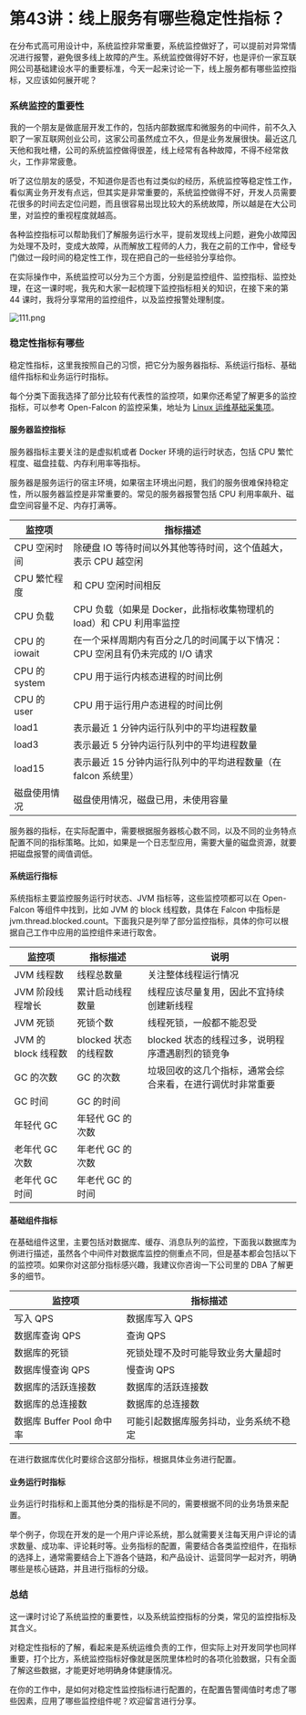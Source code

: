 # 第43讲：线上服务有哪些稳定性指标？

在分布式高可用设计中，系统监控非常重要，系统监控做好了，可以提前对异常情况进行报警，避免很多线上故障的产生。系统监控做得好不好，也是评价一家互联网公司基础建设水平的重要标准，今天一起来讨论一下，线上服务都有哪些监控指标，又应该如何展开呢？

### 系统监控的重要性

我的一个朋友是做底层开发工作的，包括内部数据库和微服务的中间件，前不久入职了一家互联网创业公司，这家公司虽然成立不久，但是业务发展很快。最近这几天他和我吐槽，公司的系统监控做得很差，线上经常有各种故障，不得不经常救火，工作非常疲惫。

听了这位朋友的感受，不知道你是否也有过类似的经历，系统监控等稳定性工作，看似离业务开发有点远，但其实是非常重要的，系统监控做得不好，开发人员需要花很多的时间去定位问题，而且很容易出现比较大的系统故障，所以越是在大公司里，对监控的重视程度就越高。

各种监控指标可以帮助我们了解服务运行水平，提前发现线上问题，避免小故障因为处理不及时，变成大故障，从而解放工程师的人力，我在之前的工作中，曾经专门做过一段时间的稳定性工作，现在把自己的一些经验分享给你。

在实际操作中，系统监控可以分为三个方面，分别是监控组件、监控指标、监控处理，在这一课时呢，我先和大家一起梳理下监控指标相关的知识，在接下来的第 44 课时，我将分享常用的监控组件，以及监控报警处理制度。


<Image alt="111.png" src="https://s0.lgstatic.com/i/image/M00/49/04/Ciqc1F9OHOCABggYAACzozG1UAY427.png"/> 


### 稳定性指标有哪些

稳定性指标，这里我按照自己的习惯，把它分为服务器指标、系统运行指标、基础组件指标和业务运行时指标。

每个分类下面我选择了部分比较有代表性的监控项，如果你还希望了解更多的监控指标，可以参考 Open-Falcon 的监控采集，地址为 [Linux 运维基础采集项](https://book.open-falcon.org/zh/faq/linux-metrics.html)。

#### 服务器监控指标

服务器指标主要关注的是虚拟机或者 Docker 环境的运行时状态，包括 CPU 繁忙程度、磁盘挂载、内存利用率等指标。

服务器是服务运行的宿主环境，如果宿主环境出问题，我们的服务很难保持稳定性，所以服务器监控是非常重要的。常见的服务器报警包括 CPU 利用率飙升、磁盘空间容量不足、内存打满等。

|   **监控项**    |                   **指标描述**                   |
|--------------|----------------------------------------------|
| CPU 空闲时间     | 除硬盘 IO 等待时间以外其他等待时间，这个值越大，表示 CPU 越空闲         |
| CPU 繁忙程度     | 和 CPU 空闲时间相反                                 |
| CPU 负载       | CPU 负载（如果是 Docker，此指标收集物理机的 load）和 CPU 利用率监控 |
| CPU 的 iowait | 在一个采样周期内有百分之几的时间属于以下情况：CPU 空闲且有仍未完成的 I/O 请求  |
| CPU 的 system | CPU 用于运行内核态进程的时间比例                           |
| CPU 的 user   | CPU 用于运行用户态进程的时间比例                           |
| load1        | 表示最近 1 分钟内运行队列中的平均进程数量                       |
| load3        | 表示最近 5 分钟内运行队列中的平均进程数量                       |
| load15       | 表示最近 15 分钟内运行队列中的平均进程数量（在 falcon 系统里）        |
| 磁盘使用情况       | 磁盘使用情况，磁盘已用，未使用容量                            |

服务器的指标，在实际配置中，需要根据服务器核心数不同，以及不同的业务特点配置不同的指标策略。比如，如果是一个日志型应用，需要大量的磁盘资源，就要把磁盘报警的阈值调低。

#### 系统运行指标

系统指标主要监控服务运行时状态、JVM 指标等，这些监控项都可以在 Open-Falcon 等组件中找到，比如 JVM 的 block 线程数，具体在 Falcon 中指标是 jvm.thread.blocked.count。下面我只是列举了部分监控指标，具体的你可以根据自己工作中应用的监控组件来进行取舍。

|     **监控项**     |    **指标描述**    |            **说明**             |
|-----------------|----------------|-------------------------------|
| JVM 线程数         | 线程总数量          | 关注整体线程运行情况                    |
| JVM 阶段线程增长      | 累计启动线程数量       | 线程应该尽量复用，因此不宜持续创建新线程          |
| JVM 死锁          | 死锁个数           | 线程死锁，一般都不能忍受                  |
| JVM 的 block 线程数 | blocked 状态的线程数 | blocked 状态的线程过多，说明程序遭遇剧烈的锁竞争  |
| GC 的次数          | GC 的次数         | 垃圾回收的这几个指标，通常会综合来看，在进行调优时非常重要 |
| GC 时间           | GC 的时间         |                               |
| 年轻代 GC          | 年轻代 GC 的次数     |                               |
| 老年代 GC 次数       | 年老代 GC 的次数     |                               |
| 老年代 GC 时间       | 年老代 GC 的时间     |                               |

#### 基础组件指标

在基础组件这里，主要包括对数据库、缓存、消息队列的监控，下面我以数据库为例进行描述，虽然各个中间件对数据库监控的侧重点不同，但是基本都会包括以下的监控项。如果你对这部分指标感兴趣，我建议你咨询一下公司里的 DBA 了解更多的细节。

|       **监控项**       |      **指标描述**       |
|---------------------|---------------------|
| 写入 QPS              | 数据库写入 QPS           |
| 数据库查询 QPS           | 查询 QPS              |
| 数据库的死锁              | 死锁处理不及时可能导致业务大量超时   |
| 数据库慢查询 QPS          | 慢查询 QPS             |
| 数据库的活跃连接数           | 数据库的活跃连接数           |
| 数据库的总连接数            | 数据库的总连接数            |
| 数据库 Buffer Pool 命中率 | 可能引起数据库服务抖动，业务系统不稳定 |

在进行数据库优化时要综合这部分指标，根据具体业务进行配置。

#### 业务运行时指标

业务运行时指标和上面其他分类的指标是不同的，需要根据不同的业务场景来配置。

举个例子，你现在开发的是一个用户评论系统，那么就需要关注每天用户评论的请求数量、成功率、评论耗时等。业务指标的配置，需要结合各类监控组件，在指标的选择上，通常需要结合上下游各个链路，和产品设计、运营同学一起对齐，明确哪些是核心链路，并且进行指标的分级。

### 总结

这一课时讨论了系统监控的重要性，以及系统监控指标的分类，常见的监控指标及其含义。

对稳定性指标的了解，看起来是系统运维负责的工作，但实际上对开发同学也同样重要，打个比方，系统监控指标好像就是医院里体检时的各项化验数据，只有全面了解这些数据，才能更好地明确身体健康情况。

在你的工作中，是如何对稳定性监控指标进行配置的，在配置告警阈值时考虑了哪些因素，应用了哪些监控组件呢？欢迎留言进行分享。

